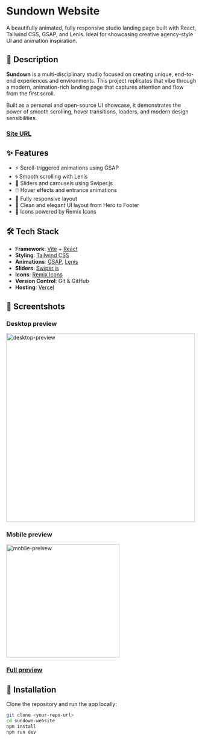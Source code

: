 # Sundown Website

A beautifully animated, fully responsive studio landing page built with React, Tailwind CSS, GSAP, and Lenis. Ideal for showcasing creative agency-style UI and animation inspiration.

## 🚀 Description

**Sundown** is a multi-disciplinary studio focused on creating unique, end-to-end experiences and environments. This project replicates that vibe through a modern, animation-rich landing page that captures attention and flow from the first scroll.

Built as a personal and open-source UI showcase, it demonstrates the power of smooth scrolling, hover transitions, loaders, and modern design sensibilities.

### [Site URL](https://sundown-site.vercel.app/)

## ✨ Features

- ⚡ Scroll-triggered animations using GSAP
- 🌀 Smooth scrolling with Lenis
- 🎯 Sliders and carousels using Swiper.js
- 🖱️ Hover effects and entrance animations
- 📱 Fully responsive layout
- 🎨 Clean and elegant UI layout from Hero to Footer
- 🧩 Icons powered by Remix Icons

## 🛠 Tech Stack

- **Framework**: [Vite](https://vitejs.dev/) + [React](https://reactjs.org/)
- **Styling**: [Tailwind CSS](https://tailwindcss.com/)
- **Animations**: [GSAP](https://greensock.com/gsap/), [Lenis](https://github.com/studio-freight/lenis)
- **Sliders**: [Swiper.js](https://swiperjs.com/)
- **Icons**: [Remix Icons](https://remixicon.com/)
- **Version Control**: Git & GitHub
- **Hosting**: [Vercel](https://vercel.com/)

## 📸 Screentshots

### Desktop preview

<img width="500" alt="desktop-preview" src="https://github.com/user-attachments/assets/b5740fa5-dca8-4eef-b37a-0ec0865a3be9" />



### Mobile preview

<img width="300" alt="mobile-preivew" src="https://github.com/user-attachments/assets/38161c1f-9ccc-4550-ac6a-516f40f0b2eb" />


### [Full preview](https://sundown-site.vercel.app/)




## 🔧 Installation

Clone the repository and run the app locally:

```bash
git clone <your-repo-url>
cd sundown-website
npm install
npm run dev
